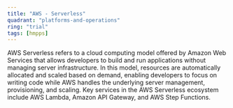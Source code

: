 ```yaml
---
title: "AWS - Serverless"
quadrant: "platforms-and-operations"
ring: "trial"
tags: [hmpps]
---
```


AWS Serverless refers to a cloud computing model offered by Amazon Web Services that allows developers to build and run applications without managing server infrastructure. In this model, resources are automatically allocated and scaled based on demand, enabling developers to focus on writing code while AWS handles the underlying server management, provisioning, and scaling. Key services in the AWS Serverless ecosystem include AWS Lambda, Amazon API Gateway, and AWS Step Functions.
